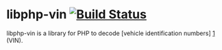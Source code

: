 libphp-vin [![Build Status](https://secure.travis-ci.org/cs278/libphp-vin.png?branch=master)](http://travis-ci.org/cs278/libphp-vin)
==========

libphp-vin is a library for PHP to decode [vehicle identification numbers] [1] (VIN).

[1]:	http://en.wikipedia.org/wiki/Vehicle_Identification_Number	"Vehicle Identification Number"
